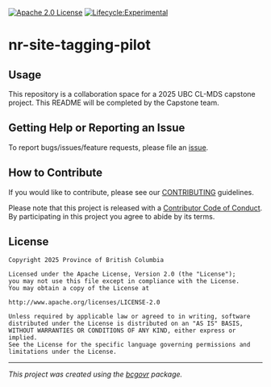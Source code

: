 [![Apache 2.0 License](https://img.shields.io/github/license/bcgov/nr-epd-aq-statements.svg)](/LICENSE) [![Lifecycle:Experimental](https://img.shields.io/badge/Lifecycle-Experimental-339999)](<Redirect-URL>)

# nr-site-tagging-pilot

## Usage

This repository is a collaboration space for a 2025 UBC CL-MDS capstone project. This README will be completed by the Capstone team.

## Getting Help or Reporting an Issue

To report bugs/issues/feature requests, please file an [issue](https://github.com/bcgov/nr-site-tagging-pilot/issues/new).

## How to Contribute

If you would like to contribute, please see our [CONTRIBUTING](CONTRIBUTING.md) guidelines.

Please note that this project is released with a [Contributor Code of Conduct](CODE_OF_CONDUCT.md). By participating in this project you agree to abide by its terms.

## License

    Copyright 2025 Province of British Columbia

    Licensed under the Apache License, Version 2.0 (the "License");
    you may not use this file except in compliance with the License.
    You may obtain a copy of the License at

    http://www.apache.org/licenses/LICENSE-2.0

    Unless required by applicable law or agreed to in writing, software distributed under the License is distributed on an "AS IS" BASIS,
    WITHOUT WARRANTIES OR CONDITIONS OF ANY KIND, either express or implied.
    See the License for the specific language governing permissions and limitations under the License.


------------------------------------------------------------------------

*This project was created using the [bcgovr](https://github.com/bcgov/bcgovr) package.*
